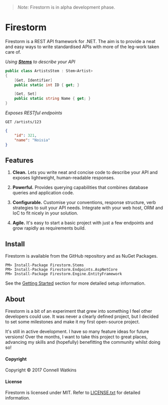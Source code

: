 > *Note:* Firestorm is in alpha development phase.

# Firestorm

Firestorm is a REST API framework for .NET. The aim is to provide a neat and easy ways to write standardised APIs with more of the leg-work taken care of.

_Using **[Stems]()** to describe your API_

```csharp
public class ArtistsStem : Stem<Artist>
{
    [Get, Identifier]
    public static int ID { get; }

    [Get, Set]
    public static string Name { get; }
}
```

_Exposes RESTful endpoints_

```
GET /artists/123
```
```json
{
    "id": 321,
    "name": "Noisia"
}
```

## Features

1. **Clean.** Lets you write neat and concise code to describe your API and exposes lightweight, human-readable responses.

2. **Powerful.** Provides querying capabilities that combines database queries and application code.

3. **Configurable.** Customise your conventions, response structure, verb strategies to suit your API needs. Integrate with your web host, ORM and IoC to fit nicely in your solution.

4. **Agile.** It's easy to start a basic project with just a few endpoints and grow rapidly as requirements build.

## Install

Firestorm is available from the GitHub repository and as NuGet Packages.

```
PM> Install-Package Firestorm.Stems
PM> Install-Package Firestorm.Endpoints.AspNetCore
PM> Install-Package Firestorm.Engine.EntityFramework
```

See the [Getting Started]() section for more detailed setup information.

## About

Firestorm is a bit of an experiment that grew into something I feel other developers could use. It was never a clearly defined project, but I decided to set some milestones and make it my first open-source project.

It's still in active development. I have so many feature ideas for future versions! Over the months, I want to take this project to great places, advancing my skills and (hopefully) benefitting the community whilst doing so!

#### Copyright
Copyright © 2017 Connell Watkins

#### License
Firestorm is licensed under MIT. Refer to [LICENSE.txt](https://github.com/connellw/Firestorm/blob/master/LICENSE.txt) for detailed information.
